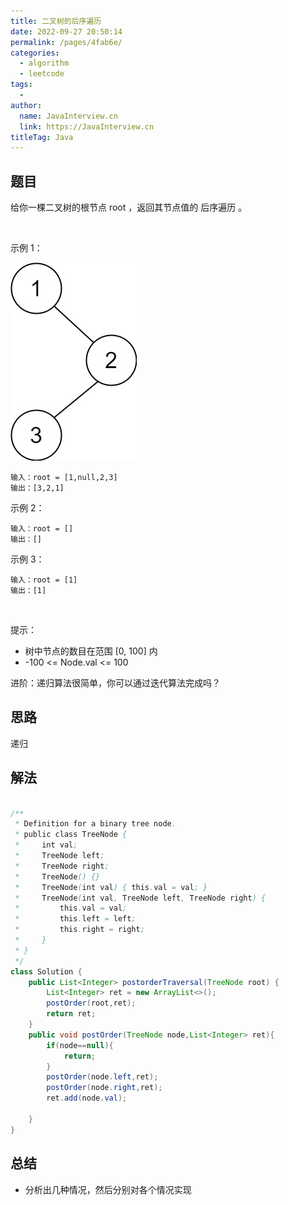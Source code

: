 ```yaml
---
title: 二叉树的后序遍历
date: 2022-09-27 20:50:14
permalink: /pages/4fab6e/
categories:
  - algorithm
  - leetcode
tags:
  - 
author: 
  name: JavaInterview.cn
  link: https://JavaInterview.cn
titleTag: Java
---
```


## 题目

给你一棵二叉树的根节点 root ，返回其节点值的 后序遍历 。

 

示例 1：

![](../../../media/pictures/leetcode/pre1.jpeg)

    输入：root = [1,null,2,3]
    输出：[3,2,1]
示例 2：

    输入：root = []
    输出：[]
示例 3：

    输入：root = [1]
    输出：[1]
 

提示：

- 树中节点的数目在范围 [0, 100] 内
- -100 <= Node.val <= 100

进阶：递归算法很简单，你可以通过迭代算法完成吗？

## 思路

递归

## 解法
```java

/**
 * Definition for a binary tree node.
 * public class TreeNode {
 *     int val;
 *     TreeNode left;
 *     TreeNode right;
 *     TreeNode() {}
 *     TreeNode(int val) { this.val = val; }
 *     TreeNode(int val, TreeNode left, TreeNode right) {
 *         this.val = val;
 *         this.left = left;
 *         this.right = right;
 *     }
 * }
 */
class Solution {
    public List<Integer> postorderTraversal(TreeNode root) {
        List<Integer> ret = new ArrayList<>();
        postOrder(root,ret);
        return ret;
    }
    public void postOrder(TreeNode node,List<Integer> ret){
        if(node==null){
            return;
        }
        postOrder(node.left,ret);
        postOrder(node.right,ret);
        ret.add(node.val);

    }
}
```

## 总结

- 分析出几种情况，然后分别对各个情况实现 
